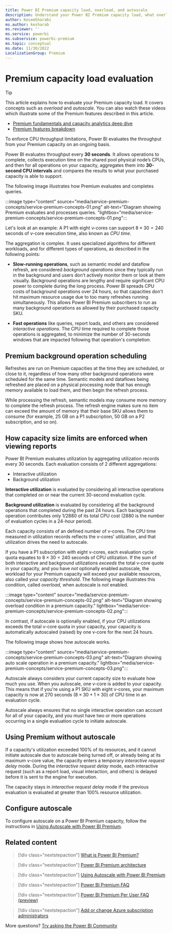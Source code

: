```yaml
---
title: Power BI Premium capacity load, overload, and autoscale
description: Understand your Power BI Premium capacity load, what overload means and how to autoscale.
author: KesemSharabi
ms.author: kesharab
ms.reviewer: ''
ms.service: powerbi
ms.subservice: powerbi-premium
ms.topic: conceptual
ms.date: 11/30/2022
LocalizationGroup: Premium
---
```

# Premium capacity load evaluation

>[!TIP]
>This article explains how to evaluate your Premium capacity load. It covers concepts such as *overload* and *autoscale*. You can also watch these videos which illustrate some of the Premium features described in this article.
>* [Premium fundamentals and capacity analytics deep dive](https://go.microsoft.com/fwlink/?linkid=2202475)
>* [Premium features breakdown](https://aka.ms/PBIGen2GAVideo)

To enforce CPU throughput limitations, Power BI evaluates the throughput from your Premium capacity on an ongoing basis.

Power BI evaluates throughput every **30 seconds**. It allows operations to complete, collects execution time on the shared pool physical node’s CPUs, and then for all operations on your capacity, aggregates them into **30-second CPU intervals** and compares the results to what your purchased capacity is able to support.

The following image illustrates how Premium evaluates and completes queries.

:::image type="content" source="media/service-premium-concepts/service-premium-concepts-01.png" alt-text="Diagram showing Premium evaluates and processes queries. "lightbox="media/service-premium-concepts/service-premium-concepts-01.png":::

Let's look at an example: A P1 with eight v-cores can support $8\times{30}=240$ seconds of v-core execution time, also known as *CPU time*.

The aggregation is complex. It uses specialized algorithms for different workloads, and for different types of operations, as described in the following points:

* **Slow-running operations**, such as semantic model and dataflow refresh, are considered *background operations* since they typically run in the background and users don’t actively monitor them or look at them visually. Background operations are lengthy and require significant CPU power to complete during the long process. Power BI spreads CPU costs of background operations over 24 hours, so that capacities don't hit maximum resource usage due to too many refreshes running simultaneously. This allows Power BI Premium subscribers to run as many background operations as allowed by their purchased capacity SKU.

* **Fast operations** like queries, report loads, and others are considered *interactive operations*. The CPU time required to complete those operations is aggregated, to minimize the number of 30-seconds windows that are impacted following that operation's completion.

## Premium background operation scheduling

Refreshes are run on Premium capacities at the time they are scheduled, or close to it, regardless of how many other background operations were scheduled for the same time. Semantic models and dataflows being refreshed are placed on a physical processing node that has enough memory available to load them, and then begin the refresh process.

While processing the refresh, semantic models may consume more memory to complete the refresh process. The refresh engine makes sure no item can exceed the amount of memory that their base SKU allows them to consume (for example, 25 GB on a P1 subscription, 50 GB on a P2 subscription, and so on).

## How capacity size limits are enforced when viewing reports

Power BI Premium evaluates utilization by aggregating utilization records every 30 seconds. Each evaluation consists of 2 different aggregations:

* Interactive utilization
* Background utilization

**Interactive utilization** is evaluated by considering all interactive operations that completed on or near the current 30-second evaluation cycle.

**Background utilization** is evaluated by considering all the background operations that completed during the past 24 hours. Each background operation contributes only 1/2880 of its total CPU cost (2880 is the number of evaluation cycles in a 24-hour period).

Each capacity consists of an defined number of v-cores. The CPU time measured in utilization records reflects the v-cores' utilization, and that utilization drives the need to autoscale.

If you have a P1 subscription with eight v-cores, each evaluation cycle quota equates to $8\times{30}=240$ seconds of CPU utilization. If the sum of both interactive and background utilizations *exceeds* the total v-core quote in your capacity, and you have *not* optionally enabled autoscale, the workload for your Premium capacity will exceed your available resources, also called your *capacity threshold*. The following image illustrates this condition, called *overload*, when autoscale is *not* enabled.

:::image type="content" source="media/service-premium-concepts/service-premium-concepts-02.png" alt-text="Diagram showing overload condition in a premium  capacity." lightbox="media/service-premium-concepts/service-premium-concepts-02.png":::

In contrast, if autoscale is optionally enabled, if your CPU utilizations exceeds the total v-core quota in your capacity, your capacity is automatically autoscaled (raised) by one v-core for the next 24 hours.

The following image shows how autoscale works.

:::image type="content" source="media/service-premium-concepts/service-premium-concepts-03.png" alt-text="Diagram showing auto scale operation in a premium capacity." lightbox="media/service-premium-concepts/service-premium-concepts-03.png":::

Autoscale always considers your current capacity size to evaluate how much you use. When you autoscale, one v-core is added to your capacity. This means that if you're using a P1 SKU with eight v-cores, your maximum capacity is now at 270 seconds ($8\times{30}+1\times{30}$) of CPU time in an evaluation cycle.

Autoscale always ensures that no single interactive operation can account for all of your capacity, and you must have two or more operations occurring in a single evaluation cycle to initiate autoscale.

## Using Premium without autoscale

If a capacity's utilization exceeded 100% of its resources, and it cannot initiate autoscale due to autoscale being turned off, or already being at its maximum v-core value, the capacity enters a temporary *interactive request delay* mode. During the *interactive request delay* mode, each interactive request (such as a report load, visual interaction, and others) is delayed before it is sent to the engine for execution.

The capacity stays in *interactive request delay* mode if the previous evaluation is evaluated at greater than 100% resource utilization.

## Configure autoscale

To configure autoscale on a Power BI Premium capacity, follow the instructions in [Using Autoscale with Power BI Premium](service-premium-auto-scale.md).

## Related content

>[!div class="nextstepaction"]
>[What is Power BI Premium?](service-premium-what-is.md)

>[!div class="nextstepaction"]
>[Power BI Premium architecture](service-premium-architecture.md)

>[!div class="nextstepaction"]
>[Using Autoscale with Power BI Premium](service-premium-auto-scale.md)

>[!div class="nextstepaction"]
>[Power BI Premium FAQ](service-premium-faq.yml)

>[!div class="nextstepaction"]
>[Power BI Premium Per User FAQ (preview)](service-premium-per-user-faq.yml)

>[!div class="nextstepaction"]
>[Add or change Azure subscription administrators](/azure/cost-management-billing/manage/add-change-subscription-administrator)

More questions? [Try asking the Power BI Community](https://community.powerbi.com/)
